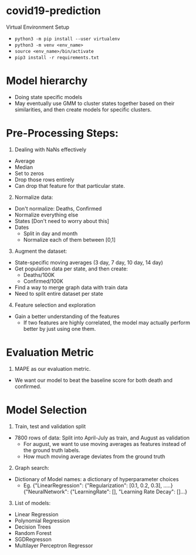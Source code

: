 # covid19-prediction
Virtual Environment Setup

- `python3 -m pip install --user virtualenv`
- `python3 -m venv <env_name>`
- `source <env_name>/bin/activate`
- `pip3 install -r requirements.txt`

# Model hierarchy

- Doing state specific models
- May eventually use GMM to cluster states together based on their similarities, and then create models for specific clusters.

# Pre-Processing Steps:

1. Dealing with NaNs effectively
  - Average
  - Median
  - Set to zeros
  - Drop those rows entirely
  - Can drop that feature for that particular state.
2. Normalize data:
  - Don't normalize: Deaths, Confirmed
  - Normalize everything else
  - States [Don't need to worry about this]
  - Dates
    - Split in day and month
    - Normalize each of them between [0,1]
3. Augment the dataset:
  - State-specific moving averages (3 day, 7 day, 10 day, 14 day)
  - Get population data per state, and then create:
    - Deaths/100K
    - Confirmed/100K
  - Find a way to merge graph data with train data
  - Need to split entire dataset per state
4. Feature selection and exploration
  - Gain a better understanding of the features 
    - If two features are highly correlated, the model may actually perform better by just using one them.
   
# Evaluation Metric

1. MAPE as our evaluation metric.
  - We want our model to beat the baseline score for both death and confirmed.
  
# Model Selection

1. Train, test and validation split
  - 7800 rows of data: Split into April-July as train, and August as validation
    - For august, we want to use moving averages as features instead of the ground truth labels.
    - How much moving average deviates from the ground truth
2. Graph search:
  - Dictionary of Model names: a dictionary of hyperparameter choices
    - Eg. {"LinearRegression": {"Regularization": [0.1, 0.2, 0.3], .....}
          {"NeuralNetwork": {"LearningRate": [], "Learning Rate Decay": []...}
3. List of models:
  - Linear Regression
  - Polynomial Regression
  - Decision Trees
  - Random Forest
  - SGDRegresson
  - Multilayer Perceptron Regressor
